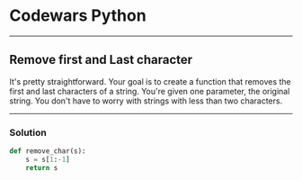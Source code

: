 # Codewars Python


---
## Remove first and Last character
It's pretty straightforward. Your goal is to create a function that removes the first and last characters of a string. You're given one parameter, the original string. You don't have to worry with strings with less than two characters.

---

### Solution

```python
def remove_char(s):
    s = s[1:-1]
    return s
```
